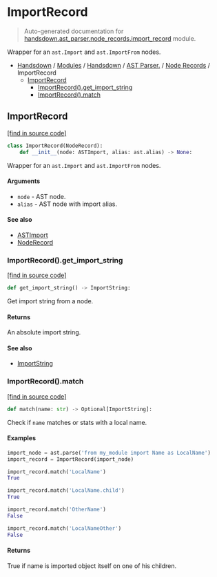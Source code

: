 # ImportRecord

> Auto-generated documentation for [handsdown.ast_parser.node_records.import_record](https://github.com/vemel/handsdown/blob/master/handsdown/ast_parser/node_records/import_record.py) module.

Wrapper for an `ast.Import` and `ast.ImportFrom` nodes.

- [Handsdown](../../../README.md#-handsdown---python-documentation-generator) / [Modules](../../../MODULES.md#modules) / [Handsdown](../../index.md#handsdown) / [AST Parser.](../index.md#ast-parser) / [Node Records](index.md#node-records) / ImportRecord
    - [ImportRecord](#importrecord)
        - [ImportRecord().get_import_string](#importrecordget_import_string)
        - [ImportRecord().match](#importrecordmatch)

## ImportRecord

[[find in source code]](https://github.com/vemel/handsdown/blob/master/handsdown/ast_parser/node_records/import_record.py#L12)

```python
class ImportRecord(NodeRecord):
    def __init__(node: ASTImport, alias: ast.alias) -> None:
```

Wrapper for an `ast.Import` and `ast.ImportFrom` nodes.

#### Arguments

- `node` - AST node.
- `alias` - AST node with import alias.

#### See also

- [ASTImport](../type_defs.md#astimport)
- [NodeRecord](node_record.md#noderecord)

### ImportRecord().get_import_string

[[find in source code]](https://github.com/vemel/handsdown/blob/master/handsdown/ast_parser/node_records/import_record.py#L32)

```python
def get_import_string() -> ImportString:
```

Get import string from a node.

#### Returns

An absolute import string.

#### See also

- [ImportString](../../utils/import_string.md#importstring)

### ImportRecord().match

[[find in source code]](https://github.com/vemel/handsdown/blob/master/handsdown/ast_parser/node_records/import_record.py#L55)

```python
def match(name: str) -> Optional[ImportString]:
```

Check if `name` matches or stats with a local name.

#### Examples

```python
import_node = ast.parse('from my_module import Name as LocalName')
import_record = ImportRecord(import_node)

import_record.match('LocalName')
True

import_record.match('LocalName.child')
True

import_record.match('OtherName')
False

import_record.match('LocalNameOther')
False
```

#### Returns

True if name is imported object itself on one of his children.
